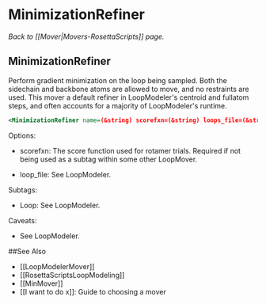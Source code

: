 # MinimizationRefiner
*Back to [[Mover|Movers-RosettaScripts]] page.*
## MinimizationRefiner

Perform gradient minimization on the loop being sampled.  Both the sidechain 
and backbone atoms are allowed to move, and no restraints are used.  This mover 
a default refiner in LoopModeler's centroid and fullatom steps, and often 
accounts for a majority of LoopModeler's runtime.

```xml
<MinimizationRefiner name=(&string) scorefxn=(&string) loops_file=(&string)/>
```

Options:

* scorefxn: The score function used for rotamer trials.  Required if not being 
  used as a subtag within some other LoopMover.

* loop_file: See LoopModeler.

Subtags:

* Loop: See LoopModeler.

Caveats:

* See LoopModeler.


##See Also

* [[LoopModelerMover]]
* [[RosettaScriptsLoopModeling]]
* [[MinMover]]
* [[I want to do x]]: Guide to choosing a mover